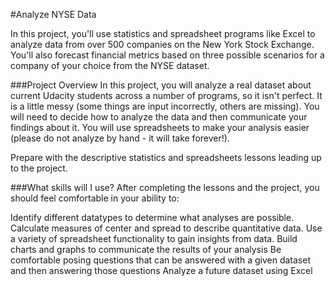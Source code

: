 #Analyze NYSE Data

In this project, you'll use statistics and spreadsheet programs like Excel to analyze data from over 500 companies on the New York Stock Exchange. You'll also forecast financial metrics based on three possible scenarios for a company of your choice from the NYSE dataset.

###Project Overview
In this project, you will analyze a real dataset about current Udacity students across a number of programs, so it isn't perfect. It is a little messy (some things are input incorrectly, others are missing). You will need to decide how to analyze the data and then communicate your findings about it. You will use spreadsheets to make your analysis easier (please do not analyze by hand - it will take forever!).

Prepare with the descriptive statistics and spreadsheets lessons leading up to the project.

###What skills will I use?
After completing the lessons and the project, you should feel comfortable in your ability to:

Identify different datatypes to determine what analyses are possible.
Calculate measures of center and spread to describe quantitative data.
Use a variety of spreadsheet functionality to gain insights from data.
Build charts and graphs to communicate the results of your analysis
Be comfortable posing questions that can be answered with a given dataset and then answering those questions
Analyze a future dataset using Excel
